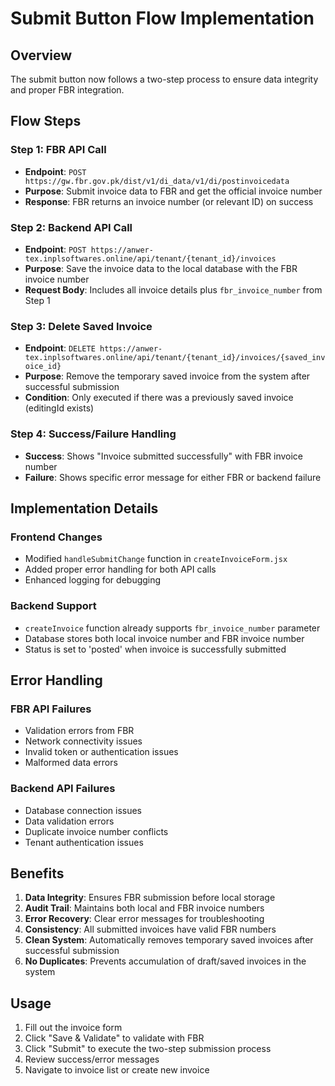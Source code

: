 # Submit Button Flow Implementation

## Overview

The submit button now follows a two-step process to ensure data integrity and proper FBR integration.

## Flow Steps

### Step 1: FBR API Call

- **Endpoint**: `POST https://gw.fbr.gov.pk/dist/v1/di_data/v1/di/postinvoicedata`
- **Purpose**: Submit invoice data to FBR and get the official invoice number
- **Response**: FBR returns an invoice number (or relevant ID) on success

### Step 2: Backend API Call

- **Endpoint**: `POST https://anwer-tex.inplsoftwares.online/api/tenant/{tenant_id}/invoices`
- **Purpose**: Save the invoice data to the local database with the FBR invoice number
- **Request Body**: Includes all invoice details plus `fbr_invoice_number` from Step 1

### Step 3: Delete Saved Invoice

- **Endpoint**: `DELETE https://anwer-tex.inplsoftwares.online/api/tenant/{tenant_id}/invoices/{saved_invoice_id}`
- **Purpose**: Remove the temporary saved invoice from the system after successful submission
- **Condition**: Only executed if there was a previously saved invoice (editingId exists)

### Step 4: Success/Failure Handling

- **Success**: Shows "Invoice submitted successfully" with FBR invoice number
- **Failure**: Shows specific error message for either FBR or backend failure

## Implementation Details

### Frontend Changes

- Modified `handleSubmitChange` function in `createInvoiceForm.jsx`
- Added proper error handling for both API calls
- Enhanced logging for debugging

### Backend Support

- `createInvoice` function already supports `fbr_invoice_number` parameter
- Database stores both local invoice number and FBR invoice number
- Status is set to 'posted' when invoice is successfully submitted

## Error Handling

### FBR API Failures

- Validation errors from FBR
- Network connectivity issues
- Invalid token or authentication issues
- Malformed data errors

### Backend API Failures

- Database connection issues
- Data validation errors
- Duplicate invoice number conflicts
- Tenant authentication issues

## Benefits

1. **Data Integrity**: Ensures FBR submission before local storage
2. **Audit Trail**: Maintains both local and FBR invoice numbers
3. **Error Recovery**: Clear error messages for troubleshooting
4. **Consistency**: All submitted invoices have valid FBR numbers
5. **Clean System**: Automatically removes temporary saved invoices after successful submission
6. **No Duplicates**: Prevents accumulation of draft/saved invoices in the system

## Usage

1. Fill out the invoice form
2. Click "Save & Validate" to validate with FBR
3. Click "Submit" to execute the two-step submission process
4. Review success/error messages
5. Navigate to invoice list or create new invoice
